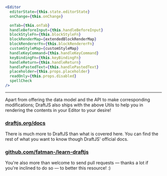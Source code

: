 ```jsx
<Editor
  editorState={this.state.editorState}
  onChange={this.onChange}

  onTab={this.onTab}
  handleBeforeInput={this.handleBeforeInput}
  blockStyleFn={this.blockStyleFn}
  blockRenderMap={extendedBlockRenderMap}
  blockRendererFn={this.blockRendererFn}
  customStyleMap={customStyleMap}
  handleKeyCommand={this.handleKeyCommand}
  keyBindingFn={this.keyBindingFn}
  handleReturn={this.handleReturn}
  handlePastedText={this.handlePastedText}
  placeholder={this.props.placeholder}
  readOnly={this.props.disabled}
  spellCheck
/>
```

---

Apart from offering the data model and the API to make corresponding modifications; DraftJS also ships with the above Utils to help you in rendering the contents in your Editor to your desire!

### [draftjs.org/docs](https://draftjs.org/docs)

There is much more to DraftJS than what is covered here. You can find the rest of what you want to know though DraftJS' official docs.

###  [github.com/fatman-/learn-draftjs](https://github.com/fatman-/learn-draftjs)

You're also more than welcome to send pull requests — thanks a lot if you're inclined to do so — to better this resource! :)
